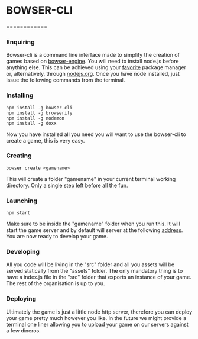 # BOWSER-CLI
============

### Enquiring

Bowser-cli is a command line interface made to simplify the creation of games based on [bowser-engine](https://github.com/bowserjs/bowser-engine). You will need to install node.js before anything else. This can be achieved using your [favorite](http://www.macports.org/) package manager or, alternatively, through [nodejs.org](http://nodejs.org). Once you have node installed, just issue the following commands from the terminal.

### Installing

```
npm install -g bowser-cli
npm install -g browserify
npm install -g nodemon
npm install -g doxx
```

Now you have installed all you need you will want to use the bowser-cli to create a game, this is very easy.

### Creating

```
bowser create <gamename>
```

This will create a folder "gamename" in your current terminal working directory.
Only a single step left before all the fun.

### Launching

```
npm start
```

Make sure to be inside the "gamename" folder when you run this. It will start the game server and by default will server at the following [address](http://localhost:8000). You are now ready to develop your game.

### Developing

All you code will be living in the "src" folder and all you assets will be served statically from the "assets" folder. The only mandatory thing is to have a index.js file in the "src" folder that exports an instance of your game. The rest of the organisation is up to you.

### Deploying

Ultimately the game is just a little node http server, therefore you can deploy your game pretty much however you like. In the future we might provide a terminal one liner allowing you to upload your game on our servers against a few dineros.

